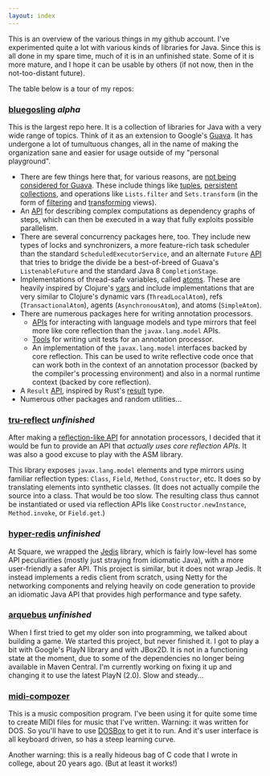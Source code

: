 ```yaml
---
layout: index
---
```


This is an overview of the various things in my github account. I've experimented quite a lot with various kinds of libraries for Java. Since this is all done in my spare time, much of it is in an unfinished state. Some of it is more mature, and I hope it can be usable by others (if not now, then in the not-too-distant future).

The table below is a tour of my repos:

### [bluegosling](https://jhump.github.io/bluegosling) *alpha*
This is the largest repo here. It is a collection of libraries for Java with a very wide range of topics. Think of it as an extension to Google's [Guava](https://github.com/google/guava). It has undergone a lot of tumultuous changes, all in the name of making the organization sane and easier for usage outside of my "personal playground".

* There are few things here that, for various reasons, are [not being considered for Guava](https://github.com/google/guava/wiki/IdeaGraveyard). These include things like [tuples](https://jhump.github.io/bluegosling/javadoc/com/bluegosling/tuples/Tuple.html), [persistent collections](https://jhump.github.io/bluegosling/javadoc/com/bluegosling/collections/immutable/PersistentCollection.html), and operations like `Lists.filter` and `Sets.transform` (in the form of [filtering](https://jhump.github.io/bluegosling/javadoc/com/bluegosling/collections/FilteringList.html) and [transforming](https://jhump.github.io/bluegosling/javadoc/com/bluegosling/collections/TransformingSet.html) views).
* An [API](https://jhump.github.io/bluegosling/javadoc/com/bluegosling/graph/package-summary.html) for describing complex computations as dependency graphs of steps, which can then be executed in a way that fully exploits possible parallelism.
* There are several concurrency packages here, too. They include new types of locks and synchronizers, a more feature-rich task scheduler than the standard `ScheduledExecutorService`, and an alternate `Future` [API](https://jhump.github.io/bluegosling/javadoc/com/bluegosling/concurrent/fluent/package-summary.html) that tries to bridge the divide be a best-of-breed of Guava's `ListenableFuture` and the standard Java 8 `CompletionStage`.
* Implementations of thread-safe variables, called [atoms](https://jhump.github.io/bluegosling/javadoc/com/bluegosling/concurrent/atoms/package-summary.html). These are heavily inspired by Clojure's [vars](http://clojure.org/reference/vars) and include implementations that are very similar to Clojure's dynamic vars (`ThreadLocalAtom`), refs (`TransactionalAtom`), agents (`AsynchronousAtom`), and atoms (`SimpleAtom`).
* There are numerous packages here for writing annotation processors.
  * [APIs](https://jhump.github.io/bluegosling/javadoc/com/bluegosling/apt/reflect/package-summary.html) for interacting with language models and type mirrors that feel more like core reflection than the `javax.lang.model` APIs.
  * [Tools](https://jhump.github.io/bluegosling/javadoc/com/bluegosling/apt/testing/package-summary.html) for writing unit tests for an annotation processor.
  * An implementation of the `javax.lang.model` interfaces backed by core reflection. This can be used to write reflective code once that can work both in the context of an annotation processor (backed by the compiler's processing environment) and also in a normal runtime context (backed by core reflection).
* A `Result` [API](https://jhump.github.io/bluegosling/javadoc/com/bluegosling/result/Result.html), inspired by Rust's [result](https://doc.rust-lang.org/std/result/) type.
* Numerous other packages and random utilities...

### [tru-reflect](https://github.com/jhump/tru-reflect) *unfinished*
After making a [reflection-like API](https://jhump.github.io/bluegosling/javadoc/com/bluegosling/apt/reflect/package-summary.html) for annotation processors, I decided that it would be fun to provide an API that *actually uses core reflection APIs*. It was also a good excuse to play with the ASM library.

This library exposes `javax.lang.model` elements and type mirrors using familiar reflection types: `Class`, `Field`, `Method`, `Constructor`, etc. It does so by translating elements into synthetic classes. (It does not actually compile the source into a class. That would be too slow. The resulting class thus cannot be instantiated or used via reflection APIs like `Constructor.newInstance`, `Method.invoke`, or `Field.get`.)

### [hyper-redis](https://github.com/jhump/hyper-redis) *unfinished*
At Square, we wrapped the [Jedis](https://github.com/xetorthio/jedis) library, which is fairly low-level has some API peculiarities (mostly just straying from idiomatic Java), with a more user-friendly a safer API. This project is similar, but it does not wrap Jedis. It instead implements a redis client from scratch, using Netty for the networking components and relying heavily on code generation to provide an idiomatic Java API that provides high performance and type safety.

### [arquebus](https://github.com/jhump/arquebus) *unfinished*
When I first tried to get my older son into programming, we talked about building a game. We started this project, but never finished it. I got to play a bit with Google's PlayN library and with JBox2D. It is not in a functioning state at the moment, due to some of the dependencies no longer being available in Maven Central. I'm currently working on fixing it up and changing it to use the latest PlayN (2.0). Slow and steady...

### [midi-compozer](https://github.com/jhump/midi-compozer)
This is a music composition program. I've been using it for quite some time to create MIDI files for music that I've written. Warning: it was written for DOS. So you'll have to use [DOSBox](http://www.dosbox.com/) to get it to run. And it's user interface is all keyboard driven, so has a steep learning curve.

Another warning: this is a really hideous bag of C code that I wrote in college, about 20 years ago. (But at least it works!)
